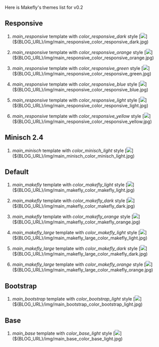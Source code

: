 
Here is Makefly's themes list for v0.2

## Responsive

  1. _main\_responsive_ template with _color\_responsive\_dark_ style
[![](${BASE\_URL}/img/main_responsive_color_responsive_dark_thb.jpg)](${BLOG_URL}/img/main_responsive_color_responsive_dark.jpg)

  2. _main\_responsive_ template with _color\_responsive\_orange_ style
[![](${BLOG_URL}/img/main_responsive_color_responsive_orange_thb.jpg)](${BLOG_URL}/img/main_responsive_color_responsive_orange.jpg)

  3. _main\_responsive_ template with _color\_responsive\_green_ style
[![](${BLOG_URL}/img/main_responsive_color_responsive_green_thb.jpg)](${BLOG_URL}/img/main_responsive_color_responsive_green.jpg)

  4. _main\_responsive_ template with _color\_responsive\_blue_ style
[![](${BLOG_URL}/img/main_responsive_color_responsive_blue_thb.jpg)](${BLOG_URL}/img/main_responsive_color_responsive_blue.jpg)

  5. _main\_responsive_ template with _color\_responsive\_light_ style
[![](${BLOG_URL}/img/main_responsive_color_responsive_light_thb.jpg)](${BLOG_URL}/img/main_responsive_color_responsive_light.jpg)

  6. _main\_responsive_ template with _color\_responsive\_yellow_ style
[![](${BLOG_URL}/img/main_responsive_color_responsive_yellow_thb.jpg)](${BLOG_URL}/img/main_responsive_color_responsive_yellow.jpg)

## Minisch 2.4

  1. _main\_minisch_ template with _color\_minisch\_light_ style
[![](${BLOG_URL}/img/main_minisch_color_minisch_light_thb.jpg)](${BLOG_URL}/img/main_minisch_color_minisch_light.jpg)

## Default

  1. _main\_makefly_ template with _color\_makefly\_light_ style
[![](${BLOG_URL}/img/main_makefly_color_makefly_light_thb.jpg)](${BLOG_URL}/img/main_makefly_color_makefly_light.jpg)

  2. _main\_makefly_ template with _color\_makefly\_dark_ style
[![](${BLOG_URL}/img/main_makefly_color_makefly_dark_thb.jpg)](${BLOG_URL}/img/main_makefly_color_makefly_dark.jpg)

  3. _main\_makefly_ template with _color\_makefly\_orange_ style
[![](${BLOG_URL}/img/main_makefly_color_makefly_orange_thb.jpg)](${BLOG_URL}/img/main_makefly_color_makefly_orange.jpg)

  4. _main\_makefly\_large_ template with _color\_makefly\_light_ style
[![](${BLOG_URL}/img/main_makefly_large_color_makefly_light_thb.jpg)](${BLOG_URL}/img/main_makefly_large_color_makefly_light.jpg)

  5. _main\_makefly\_large_ template with _color\_makefly\_dark_ style
[![](${BLOG_URL}/img/main_makefly_large_color_makefly_dark_thb.jpg)](${BLOG_URL}/img/main_makefly_large_color_makefly_dark.jpg)

  6. _main\_makefly\_large_ template with _color\_makefly\_orange_ style
[![](${BLOG_URL}/img/main_makefly_large_color_makefly_orange_thb.jpg)](${BLOG_URL}/img/main_makefly_large_color_makefly_orange.jpg)

## Bootstrap

  1. _main\_bootstrap_ template with _color\_bootstrap\_light_ style
[![](${BLOG_URL}/img/main_bootstrap_color_bootstrap_light_thb.jpg)](${BLOG_URL}/img/main_bootstrap_color_bootstrap_light.jpg)

## Base

  1. _main\_base_ template with _color\_base\_light_ style
[![](${BLOG_URL}/img/main_base_color_base_light_thb.jpg)](${BLOG_URL}/img/main_base_color_base_light.jpg)

